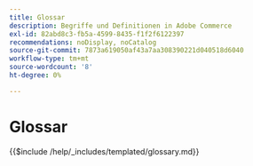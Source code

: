 ```yaml
---
title: Glossar
description: Begriffe und Definitionen in Adobe Commerce
exl-id: 82abd8c3-fb5a-4599-8435-f1f2f6122397
recommendations: noDisplay, noCatalog
source-git-commit: 7873a619050af43a7aa308390221d040518d6040
workflow-type: tm+mt
source-wordcount: '8'
ht-degree: 0%

---
```



# Glossar

{{$include /help/_includes/templated/glossary.md}}
